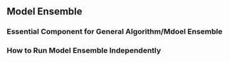 ## Model Ensemble

### Essential Component for General Algorithm/Mdoel Ensemble

### How to Run Model Ensemble Independently
